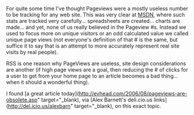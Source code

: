 For quite some time I've thought Pageviews were a mostly useless number to be tracking for any web site. This was very clear at [MSDN](http://msdn.microsoft.com), where such stats are tracked very carefully... spreadsheets are created... charts are made... and yet, none of us really believed in the Pageview #s. Instead we used to focus more on unique visitors or an odd calculated value we called unique page views (not everyone's definition of that # is the same, but suffice it to say that is an attempt to more accurately represent real site visits by real people).

RSS is one reason why PageViews are useless, site design considerations are another (if high page views are a goal, then reducing the # of clicks for a user to get from your home page to an article becomes a bad thing... when it should a wonderful thing).

I found [a great article today](http://evhead.com/2006/08/pageviews-are-obsolete.asp" target="_blank), via [Alex Barnett's deli.cio.us links](http://del.icio.us/alexbarn" target="_blank), on this exact topic.
